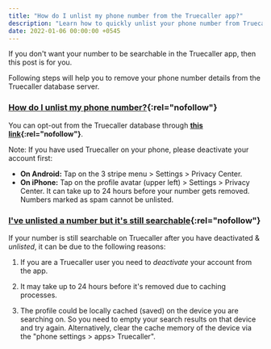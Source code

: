 ```yaml
---
title: "How do I unlist my phone number from the Truecaller app?"
description: "Learn how to quickly unlist your phone number from Truecaller database server."
date: 2022-01-06 00:00:00 +0545
---
```


If you don't want your number to be searchable in the Truecaller app, then this post is for you.

Following steps will help you to remove your phone number details from the Truecaller database server.

### [How do I unlist my phone number?](https://support.truecaller.com/support/solutions/articles/81000392599-how-do-i-unlist-my-phone-number){:rel="nofollow"}

You can opt-out from the Truecaller database through **[this link](https://www.truecaller.com/unlisting){:rel="nofollow"}**.

Note: If you have used Truecaller on your phone, please deactivate your account first:

- **On Android:** Tap on the 3 stripe menu > Settings > Privacy Center.
- **On iPhone:** Tap on the profile avatar (upper left) > Settings > Privacy Center.
  It can take up to 24 hours before your number gets removed. Numbers marked as spam cannot be unlisted.

### [I've unlisted a number but it's still searchable](https://support.truecaller.com/support/solutions/articles/81000392601-i-ve-unlisted-a-number-but-it-s-still-searchable){:rel="nofollow"}

If your number is still searchable on Truecaller after you have deactivated & _unlisted_, it can be due to the following reasons:

1. If you are a Truecaller user you need to _deactivate_ your account from the app.

2. It may take up to 24 hours before it's removed due to caching processes.

3. The profile could be locally cached (saved) on the device you are searching on. So you need to empty your search results on that device and try again. Alternatively, clear the cache memory of the device via the "phone settings > apps> Truecaller".
